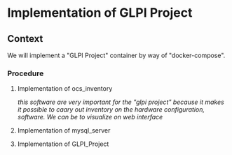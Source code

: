 # Implementation of GLPI Project
## Context
We will implement a "GLPI Project" container by way of "docker-compose".

### Procedure
1. Implementation of ocs_inventory

   *this software are very important for the "glpi project" because it makes it possible to caary out inventory on the hardware configuration, software. We can be to visualize on web interface* 
   
3. Implementation of mysql_server
4. Implementation of GLPI_Project
